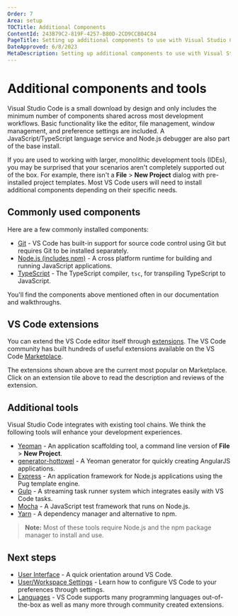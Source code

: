 ```yaml
---
Order: 7
Area: setup
TOCTitle: Additional Components
ContentId: 243B79C2-819F-4257-B80D-2CD9CCB04C84
PageTitle: Setting up additional components to use with Visual Studio Code
DateApproved: 6/8/2023
MetaDescription: Setting up additional components to use with Visual Studio Code.
---
```

# Additional components and tools

Visual Studio Code is a small download by design and only includes the minimum number of components shared across most development workflows. Basic functionality like the editor, file management, window management, and preference settings are included. A JavaScript/TypeScript language service and Node.js debugger are also part of the base install.

If you are used to working with larger, monolithic development tools (IDEs), you may be surprised that your scenarios aren't completely supported out of the box.  For example, there isn't a **File** > **New Project** dialog with pre-installed project templates.  Most VS Code users will need to install additional components depending on their specific needs.

## Commonly used components

Here are a few commonly installed components:

* [Git](https://git-scm.com/download) - VS Code has built-in support for source code control using Git but requires Git to be installed separately.
* [Node.js (includes npm)](https://nodejs.org/) - A cross platform runtime for building and running JavaScript applications.
* [TypeScript](https://www.typescriptlang.org) - The TypeScript compiler, `tsc`, for transpiling TypeScript to JavaScript.

You'll find the components above mentioned often in our documentation and walkthroughs.

## VS Code extensions

You can extend the VS Code editor itself through [extensions](/docs/editor/extension-marketplace.md). The VS Code community has built hundreds of useful extensions available on the VS Code [Marketplace](https://marketplace.visualstudio.com/VSCode).

<div class="marketplace-extensions-top"></div>

The extensions shown above are the current most popular on Marketplace. Click on an extension tile above to read the description and reviews of the extension.

## Additional tools

Visual Studio Code integrates with existing tool chains.  We think the following tools will enhance your development experiences.

* [Yeoman](https://yeoman.io/) - An application scaffolding tool, a command line version of **File** > **New Project**.
* [generator-hottowel](https://github.com/johnpapa/generator-hottowel) - A Yeoman generator for quickly creating AngularJS applications.
* [Express](https://expressjs.com/) - An application framework for Node.js applications using the Pug template engine.
* [Gulp](https://gulpjs.com/) - A streaming task runner system which integrates easily with VS Code tasks.
* [Mocha](https://mochajs.org/) - A JavaScript test framework that runs on Node.js.
* [Yarn](https://yarnpkg.com/) - A dependency manager and alternative to npm.

>**Note:** Most of these tools require Node.js and the npm package manager to install and use.

## Next steps

* [User Interface](/docs/getstarted/userinterface.md) - A quick orientation around VS Code.
* [User/Workspace Settings](/docs/getstarted/settings.md) - Learn how to configure VS Code to your preferences through settings.
* [Languages](/docs/languages/overview.md) - VS Code supports many programming languages out-of-the-box as well as many more through community created extensions.
